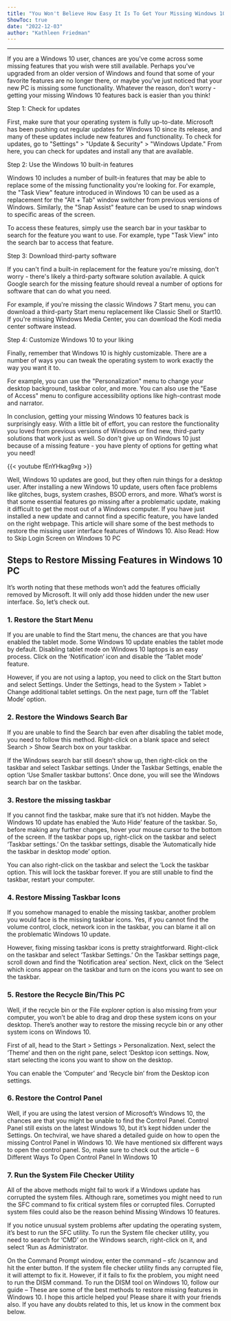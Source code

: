 ```yaml
---
title: "You Won't Believe How Easy It Is To Get Your Missing Windows 10 Features Back!"
ShowToc: true 
date: "2022-12-03"
author: "Kathleen Friedman"
---
```

*****
If you are a Windows 10 user, chances are you've come across some missing features that you wish were still available. Perhaps you've upgraded from an older version of Windows and found that some of your favorite features are no longer there, or maybe you've just noticed that your new PC is missing some functionality. Whatever the reason, don't worry - getting your missing Windows 10 features back is easier than you think!

Step 1: Check for updates

First, make sure that your operating system is fully up-to-date. Microsoft has been pushing out regular updates for Windows 10 since its release, and many of these updates include new features and functionality. To check for updates, go to "Settings" > "Update & Security" > "Windows Update." From here, you can check for updates and install any that are available.

Step 2: Use the Windows 10 built-in features

Windows 10 includes a number of built-in features that may be able to replace some of the missing functionality you're looking for. For example, the "Task View" feature introduced in Windows 10 can be used as a replacement for the "Alt + Tab" window switcher from previous versions of Windows. Similarly, the "Snap Assist" feature can be used to snap windows to specific areas of the screen.

To access these features, simply use the search bar in your taskbar to search for the feature you want to use. For example, type "Task View" into the search bar to access that feature.

Step 3: Download third-party software

If you can't find a built-in replacement for the feature you're missing, don't worry - there's likely a third-party software solution available. A quick Google search for the missing feature should reveal a number of options for software that can do what you need.

For example, if you're missing the classic Windows 7 Start menu, you can download a third-party Start menu replacement like Classic Shell or Start10. If you're missing Windows Media Center, you can download the Kodi media center software instead.

Step 4: Customize Windows 10 to your liking

Finally, remember that Windows 10 is highly customizable. There are a number of ways you can tweak the operating system to work exactly the way you want it to.

For example, you can use the "Personalization" menu to change your desktop background, taskbar color, and more. You can also use the "Ease of Access" menu to configure accessibility options like high-contrast mode and narrator.

In conclusion, getting your missing Windows 10 features back is surprisingly easy. With a little bit of effort, you can restore the functionality you loved from previous versions of Windows or find new, third-party solutions that work just as well. So don't give up on Windows 10 just because of a missing feature - you have plenty of options for getting what you need!

{{< youtube fEnYHkag9xg >}} 



Well, Windows 10 updates are good, but they often ruin things for a desktop user. After installing a new Windows 10 update, users often face problems like glitches, bugs, system crashes, BSOD errors, and more. What’s worst is that some essential features go missing after a problematic update, making it difficult to get the most out of a Windows computer.
If you have just installed a new update and cannot find a specific feature, you have landed on the right webpage. This article will share some of the best methods to restore the missing user interface features of Windows 10.
Also Read: How to Skip Login Screen on Windows 10 PC

 
## Steps to Restore Missing Features in Windows 10 PC


It’s worth noting that these methods won’t add the features officially removed by Microsoft. It will only add those hidden under the new user interface. So, let’s check out.

 
### 1. Restore the Start Menu


If you are unable to find the Start menu, the chances are that you have enabled the tablet mode. Some Windows 10 update enables the tablet mode by default. Disabling tablet mode on Windows 10 laptops is an easy process. Click on the ‘Notification‘ icon and disable the ‘Tablet mode’ feature.


However, if you are not using a laptop, you need to click on the Start button and select Settings. Under the Settings, head to the System > Tablet > Change additional tablet settings. On the next page, turn off the ‘Tablet Mode’ option.

 
### 2. Restore the Windows Search Bar



If you are unable to find the Search bar even after disabling the tablet mode, you need to follow this method. Right-click on a blank space and select Search > Show Search box on your taskbar.

If the Windows search bar still doesn’t show up, then right-click on the taskbar and select Taskbar settings. Under the Taskbar Settings, enable the option ‘Use Smaller taskbar buttons’. Once done, you will see the Windows search bar on the taskbar.

 
### 3. Restore the missing taskbar



If you cannot find the taskbar, make sure that it’s not hidden. Maybe the Windows 10 update has enabled the ‘Auto Hide’ feature of the taskbar. So, before making any further changes, hover your mouse cursor to the bottom of the screen. If the taskbar pops up, right-click on the taskbar and select ‘Taskbar settings.’ On the taskbar settings, disable the ‘Automatically hide the taskbar in desktop mode’ option.

You can also right-click on the taskbar and select the ‘Lock the taskbar option. This will lock the taskbar forever. If you are still unable to find the taskbar, restart your computer.

 
### 4. Restore Missing Taskbar Icons


If you somehow managed to enable the missing taskbar, another problem you would face is the missing taskbar icons. Yes, if you cannot find the volume control, clock, network icon in the taskbar, you can blame it all on the problematic Windows 10 update.

However, fixing missing taskbar icons is pretty straightforward. Right-click on the taskbar and select ‘Taskbar Settings.’ On the Taskbar settings page, scroll down and find the ‘Notification area’ section. Next, click on the ‘Select which icons appear on the taskbar and turn on the icons you want to see on the taskbar.

 
### 5. Restore the Recycle Bin/This PC


Well, if the recycle bin or the File explorer option is also missing from your computer, you won’t be able to drag and drop these system icons on your desktop. There’s another way to restore the missing recycle bin or any other system icons on Windows 10.

First of all, head to the Start > Settings > Personalization. Next, select the ‘Theme‘ and then on the right pane, select ‘Desktop icon settings. Now, start selecting the icons you want to show on the desktop.

You can enable the ‘Computer’ and ‘Recycle bin’ from the Desktop icon settings.

 
### 6. Restore the Control Panel


Well, if you are using the latest version of Microsoft’s Windows 10, the chances are that you might be unable to find the Control Panel. Control Panel still exists on the latest Windows 10, but it’s kept hidden under the Settings.
On techviral, we have shared a detailed guide on how to open the missing Control Panel in Windows 10. We have mentioned six different ways to open the control panel. So, make sure to check out the article – 6 Different Ways To Open Control Panel In Windows 10

 
### 7. Run the System File Checker Utility


All of the above methods might fail to work if a Windows update has corrupted the system files. Although rare, sometimes you might need to run the SFC command to fix critical system files or corrupted files. Corrupted system files could also be the reason behind Missing Windows 10 features.

If you notice unusual system problems after updating the operating system, it’s best to run the SFC utility. To run the System file checker utility, you need to search for ‘CMD’ on the Windows search, right-click on it, and select ‘Run as Administrator.

On the Command Prompt window, enter the command – sfc /scannow and hit the enter button.
If the system file checker utility finds any corrupted file, it will attempt to fix it. However, if it fails to fix the problem, you might need to run the DISM command. To run the DISM tool on Windows 10, follow our guide –
These are some of the best methods to restore missing features in Windows 10. I hope this article helped you! Please share it with your friends also. If you have any doubts related to this, let us know in the comment box below.





